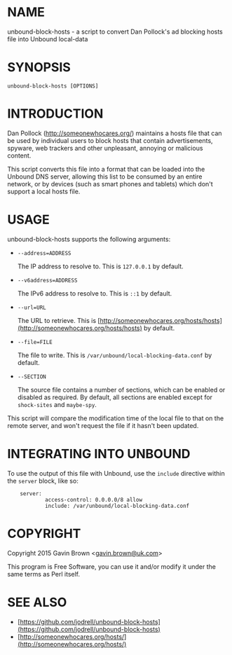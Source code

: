 # NAME

unbound-block-hosts - a script to convert Dan Pollock's ad blocking hosts file
into Unbound local-data

# SYNOPSIS

    unbound-block-hosts [OPTIONS]

# INTRODUCTION

Dan Pollock (http://someonewhocares.org/) maintains a hosts file that can be
used by individual users to block hosts that contain advertisements, spyware,
web trackers and other unpleasant, annoying or malicious content.

This script converts this file into a format that can be loaded into the Unbound
DNS server, allowing this list to be consumed by an entire network, or by
devices (such as smart phones and tablets) which don't support a local hosts
file.

# USAGE

unbound-block-hosts supports the following arguments:

- `--address=ADDRESS`

    The IP address to resolve to. This is `127.0.0.1` by default.

- `--v6address=ADDRESS`

    The IPv6 address to resolve to. This is `::1` by default.

- `--url=URL`

    The URL to retrieve. This is [http://someonewhocares.org/hosts/hosts](http://someonewhocares.org/hosts/hosts) by default.

- `--file=FILE`

    The file to write. This is `/var/unbound/local-blocking-data.conf` by default.

- `--SECTION`

    The source file contains a number of sections, which can be enabled or disabled
    as required. By default, all sections are enabled except for `shock-sites` and
    `maybe-spy`.

This script will compare the modification time of the local file to that on the
remote server, and won't request the file if it hasn't been updated.

# INTEGRATING INTO UNBOUND

To use the output of this file with Unbound, use the `include` directive within
the `server` block, like so:

        server:
                access-control: 0.0.0.0/8 allow
                include: /var/unbound/local-blocking-data.conf

# COPYRIGHT

Copyright 2015 Gavin Brown &lt;gavin.brown@uk.com>

This program is Free Software, you can use it and/or modify it under the same
terms as Perl itself.

# SEE ALSO

- [https://github.com/jodrell/unbound-block-hosts](https://github.com/jodrell/unbound-block-hosts)
- [http://someonewhocares.org/hosts/](http://someonewhocares.org/hosts/)
